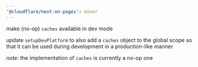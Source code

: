 ```yaml
---
'@cloudflare/next-on-pages': minor
---
```


make (no-op) `caches` available in dev mode

update `setupDevPlatform` to also add a `caches` object to the global scope
so that it can be used during development in a production-like manner

_note_: the implementation of `caches` is currently a no-op one
